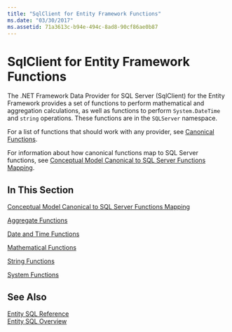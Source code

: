 ```yaml
---
title: "SqlClient for Entity Framework Functions"
ms.date: "03/30/2017"
ms.assetid: 71a3613c-b94e-494c-8ad8-90cf86ae0b87
---
```

# SqlClient for Entity Framework Functions
The .NET Framework Data Provider for SQL Server (SqlClient) for the Entity Framework provides a set of functions to perform mathematical and aggregation calculations, as well as functions to perform `System.DateTime` and `string` operations. These functions are in the `SQLServer` namespace.  
  
 For a list of functions that should work with any provider, see [Canonical Functions](../../../../../docs/framework/data/adonet/ef/language-reference/canonical-functions.md).  
  
 For information about how canonical functions map to SQL Server functions, see [Conceptual Model Canonical to SQL Server Functions Mapping](../../../../../docs/framework/data/adonet/ef/conceptual-model-canonical-to-sql-server-functions-mapping.md).  
  
## In This Section  
 [Conceptual Model Canonical to SQL Server Functions Mapping](../../../../../docs/framework/data/adonet/ef/conceptual-model-canonical-to-sql-server-functions-mapping.md)  
  
 [Aggregate Functions](../../../../../docs/framework/data/adonet/ef/aggregate-functions-sqlclient-for-entity-framework.md)  
  
 [Date and Time Functions](../../../../../docs/framework/data/adonet/ef/date-and-time-functions.md)  
  
 [Mathematical Functions](../../../../../docs/framework/data/adonet/ef/mathematical-functions.md)  
  
 [String Functions](../../../../../docs/framework/data/adonet/ef/string-functions.md)  
  
 [System Functions](../../../../../docs/framework/data/adonet/ef/system-functions.md)  
  
## See Also  
 [Entity SQL Reference](../../../../../docs/framework/data/adonet/ef/language-reference/entity-sql-reference.md)  
 [Entity SQL Overview](../../../../../docs/framework/data/adonet/ef/language-reference/entity-sql-overview.md)
